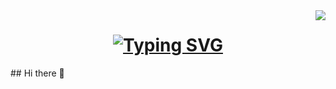 <img align="right" src="https://visitor-badge.laobi.icu/badge?page_id=JoseLuisPelayo.JoseLuisPelayo " />
<h1 align="center">
    <a href="https://git.io/typing-svg">
        <img
            src="https://readme-typing-svg.herokuapp.com?font=Jetbrains+mono&pause=1000&width=435&lines=Hi+there!+%F0%9F%91%8B+I'm+Jose+Pelayo!"
            alt="Typing SVG" />
        </a>
</h1>
## Hi there 👋

<!--
**JoseLuisPelayo/JoseLuisPelayo** is a ✨ _special_ ✨ repository because its `README.md` (this file) appears on your GitHub profile.

Here are some ideas to get you started:

- 🔭 I’m currently working on ...
- 🌱 I’m currently learning ...
- 👯 I’m looking to collaborate on ...
- 🤔 I’m looking for help with ...
- 💬 Ask me about ...
- 📫 How to reach me: ...
- 😄 Pronouns: ...
- ⚡ Fun fact: ...
-->
